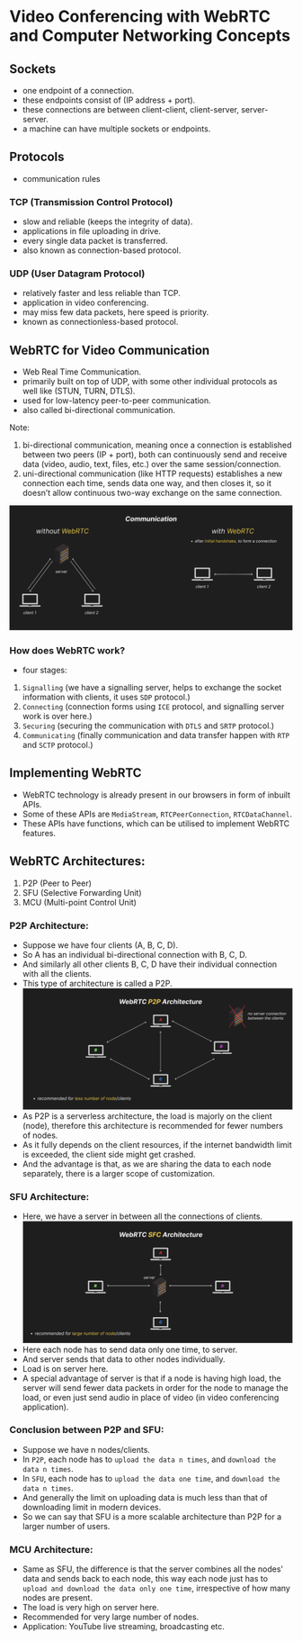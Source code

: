 # Video Conferencing with WebRTC and Computer Networking Concepts

## Sockets

* one endpoint of a connection.
* these endpoints consist of (IP address + port).
* these connections are between client-client, client-server, server-server.
* a machine can have multiple sockets or endpoints.

## Protocols

* communication rules

### TCP (Transmission Control Protocol)

* slow and reliable (keeps the integrity of data).
* applications in file uploading in drive.
* every single data packet is transferred.
* also known as connection-based protocol.

### UDP (User Datagram Protocol)

* relatively faster and less reliable than TCP.
* application in video conferencing.
* may miss few data packets, here speed is priority.
* known as connectionless-based protocol.

## WebRTC for Video Communication

* Web Real Time Communication.
* primarily built on top of UDP, with some other individual protocols as well like (STUN, TURN, DTLS).
* used for low-latency peer-to-peer communication.
* also called bi-directional communication.

Note:

1. bi-directional communication, meaning once a connection is established between two peers (IP + port), both can continuously send and receive data (video, audio, text, files, etc.) over the same session/connection.
2. uni-directional communication (like HTTP requests) establishes a new connection each time, sends data one way, and then closes it, so it doesn’t allow continuous two-way exchange on the same connection.

![Representation of communication with WebRTC](./WebRTC.png)

### How does WebRTC work?

* four stages:

1. `Signalling` (we have a signalling server, helps to exchange the socket information with clients, it uses `SDP` protocol.)
2. `Connecting` (connection forms using `ICE` protocol, and signalling server work is over here.)
3. `Securing` (securing the communication with `DTLS` and `SRTP` protocol.)
4. `Communicating` (finally communication and data transfer happen with `RTP` and `SCTP` protocol.)

## Implementing WebRTC

* WebRTC technology is already present in our browsers in form of inbuilt APIs.
* Some of these APIs are `MediaStream`, `RTCPeerConnection`, `RTCDataChannel`.
* These APIs have functions, which can be utilised to implement WebRTC features.

## WebRTC Architectures:

1. P2P (Peer to Peer)
2. SFU (Selective Forwarding Unit)
3. MCU (Multi-point Control Unit)

### P2P Architecture:

* Suppose we have four clients (A, B, C, D).
* So A has an individual bi-directional connection with B, C, D.
* And similarly all other clients B, C, D have their individual connection with all the clients.
* This type of architecture is called a P2P.
  ![WebRTC P2P Architecture](./WebRTC_P2P.png)
* As P2P is a serverless architecture, the load is majorly on the client (node), therefore this architecture is recommended for fewer numbers of nodes.
* As it fully depends on the client resources, if the internet bandwidth limit is exceeded, the client side might get crashed.
* And the advantage is that, as we are sharing the data to each node separately, there is a larger scope of customization.

### SFU Architecture:

* Here, we have a server in between all the connections of clients.
  ![WebRTC SFU Architecture](./WebRTC_SFC.png)
* Here each node has to send data only one time, to server.
* And server sends that data to other nodes individually.
* Load is on server here.
* A special advantage of server is that if a node is having high load, the server will send fewer data packets in order for the node to manage the load, or even just send audio in place of video (in video conferencing application).

### Conclusion between P2P and SFU:

* Suppose we have n nodes/clients.
* In `P2P`, each node has to `upload the data n times`, and `download the data n times`.
* In `SFU`, each node has to `upload the data one time`, and `download the data n times`.
* And generally the limit on uploading data is much less than that of downloading limit in modern devices.
* So we can say that SFU is a more scalable architecture than P2P for a larger number of users.

### MCU Architecture:

* Same as SFU, the difference is that the server combines all the nodes' data and sends back to each node, this way each node just has to `upload and download the data only one time`, irrespective of how many nodes are present.
* The load is very high on server here.
* Recommended for very large number of nodes.
* Application: YouTube live streaming, broadcasting etc.
